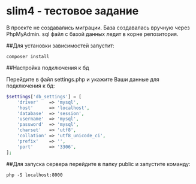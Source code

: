 # slim4 - тестовое задание

В проекте не создавались миграции. База создавалась вручную через PhpMyAdmin. sql файл с базой данных ледит в корне репозитория.


##Для установки зависимостей запустит:

```
composer install
```

##Настройка подключения к бд

Перейдите в файл settings.php и укажите Ваши данные для подключения к бд:

```php
$settings['db_settings'] = [
    'driver'    => 'mysql',
    'host'      => 'localhost',
    'database'  => 'session',
    'username'  => 'mysql',
    'password'  => 'mysql',
    'charset'   => 'utf8',
    'collation' => 'utf8_unicode_ci',
    'prefix'    => '',
    'port'      => '3306',
];
```

##Для запуска сервера перейдите в папку public и запустите команду:

```
php -S localhost:8000
```
